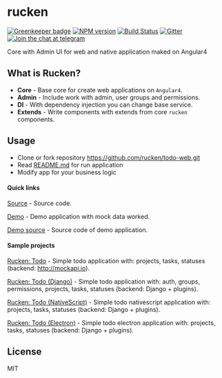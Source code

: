 # rucken

[![Greenkeeper badge](https://badges.greenkeeper.io/rucken/core.svg)](https://greenkeeper.io/)
[![NPM version][npm-image]][npm-url]
[![Build Status][travis-image]][travis-url]
[![Gitter][gitter-image]][gitter-url]
[![Join the chat at telegram][telegram-image]][telegram-url]

Core with Admin UI for web and native application maked on Angular4

## What is Rucken?

- **Core** - Base core for create web applications on `Angular4`.
- **Admin** - Include work with admin, user groups and permissions.
- **DI** - With dependency injection you can change base service.
- **Extends** - Write components with extends from core `rucken` components.

## Usage

- Clone or fork repository https://github.com/rucken/todo-web.git
- Read [README.md](https://github.com/rucken/todo-web/blob/master/README.md) for run application
- Modify app for your business logic

#### Quick links

[Source](https://github.com/rucken/core) - Source code.

[Demo](https://rucken.github.io/core) - Demo application with mock data worked.

[Demo source](https://github.com/rucken/core/tree/master/demo) - Source code of demo application.

#### Sample projects

[Rucken: Todo](https://github.com/rucken/todo-web) - Simple todo application with: projects, tasks, statuses (backend: http://mockapi.io).

[Rucken: Todo (Django)](https://github.com/rucken/todo-django) - Simple todo application with: auth, groups, permissions, projects, tasks, statuses (backend: Django + plugins).

[Rucken: Todo (NativeScript)](https://github.com/rucken/todo-nativescript) - Simple todo nativescript application with: projects, tasks, statuses (backend: Django + plugins).

[Rucken: Todo (Electron)](https://github.com/rucken/todo-electron) - Simple todo electron application with: projects, tasks, statuses (backend: Django + plugins).

## License

MIT

[travis-image]: https://travis-ci.org/rucken/core.svg?branch=master
[travis-url]: https://travis-ci.org/rucken/core
[gitter-image]: https://img.shields.io/gitter/room/rucken/core.js.svg
[gitter-url]: https://gitter.im/rucken/core
[npm-image]: https://badge.fury.io/js/%40rucken%2Fweb.svg
[npm-url]: https://npmjs.org/package/@rucken/web
[dependencies-image]: https://david-dm.org/rucken/core/status.svg
[dependencies-url]: https://david-dm.org/rucken/core
[telegram-image]: https://img.shields.io/badge/chat-telegram-blue.svg?maxAge=2592000
[telegram-url]: https://t.me/rucken
